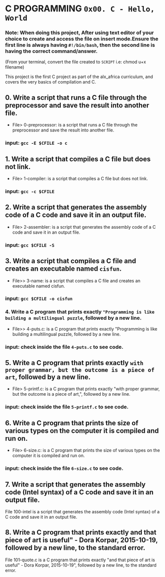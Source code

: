 


# C PROGRAMMING `0x00. C - Hello, World`



### Note: When doing this project, After using text editor of your choice to create and access the file on insert mode.Ensure the first line is always having `#!/bin/bash`, then the second line is having the correct command/answer.

(From your terminal, convert the file created to `SCRIPT` i.e: chmod u+x filename)







This project is the first C project as part of the alx_africa curriculum, and covers the very basics of compilation and C.

## 0. Write a script that runs a C file through the preprocessor and save the result into another file.

* File> 0-preprocessor: is a script that runs a C file through the preprocessor and save the result into another file.

### input: `gcc -E $CFILE -o c`



## 1. Write a script that compiles a C file but does not link.

* File> 1-compiler: is a script that compiles a C file but does not link.

### input: `gcc -c $CFILE`



## 2. Write a script that generates the assembly code of a C code and save it in an output file.

* File> 2-assembler: is a script that generates the assembly code of a C code and save it in an output file.

### input: `gcc $CFILE -S`



## 3. Write a script that compiles a C file and creates an executable named `cisfun`.

* File>> 3-name: is a script that compiles a C file and creates an executable named cisfun.

### input: `gcc $CFILE -o cisfun`



### 4. Write a C program that prints exactly `"Programming is like building a multilingual puzzle`, followed by a new line.

* File>> 4-puts.c: is a C program that prints exactly "Programming is like building a multilingual puzzle, followed by a new line.

### input: check inside the file `4-puts.c` to see code.



## 5. Write a C program that prints exactly `with proper grammar, but the outcome is a piece of art`, followed by a new line.

* File> 5-printf.c: is a C program that prints exactly "with proper grammar, but the outcome is a piece of art,", followed by a new line.

### input: check inside the file `5-printf.c` to see code.



## 6. Write a C program that prints the size of various types on the computer it is compiled and run on.

* File> 6-size.c: is a C program that prints the size of various types on the computer it is compiled and run on.

### input: check inside the file `6-size.c` to see code.



## 7. Write a script that generates the assembly code (Intel syntax) of a C code and save it in an output file.

File 100-intel is a script that generates the assembly code (Intel syntax) of a C code and save it in an output file.



## 8. Write a C program that prints exactly and that piece of art is useful" - Dora Korpar, 2015-10-19, followed by a new line, to the standard error.

File 101-quote.c is a C program that prints exactly "and that piece of art is useful" - Dora Korpar, 2015-10-19", followed by a new line, to the standard error.
